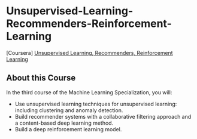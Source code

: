 # Unsupervised-Learning-Recommenders-Reinforcement-Learning

[Coursera] [Unsupervised Learning, Recommenders, Reinforcement Learning](https://www.coursera.org/learn/unsupervised-learning-recommenders-reinforcement-learning?)

## About this Course
In the third course of the Machine Learning Specialization, you will:
* Use unsupervised learning techniques for unsupervised learning: including clustering and anomaly detection.
* Build recommender systems with a collaborative filtering approach and a content-based deep learning method.
* Build a deep reinforcement learning model.

